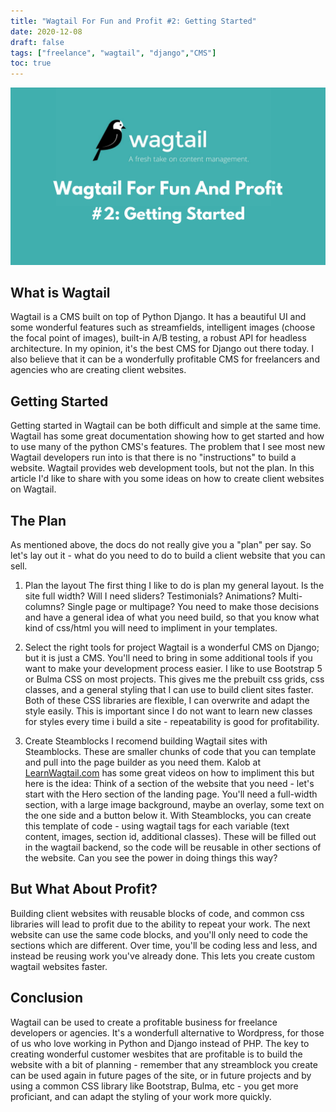 ```yaml
---
title: "Wagtail For Fun and Profit #2: Getting Started"
date: 2020-12-08
draft: false
tags: ["freelance", "wagtail", "django","CMS"]
toc: true
---
```

![Wagtail For Fun And Profit #2 - Getting Started](wagtail_ffap2.png)

## What is Wagtail

Wagtail is a CMS built on top of Python Django. It has a beautiful UI and some wonderful features such as streamfields, intelligent images (choose the focal point of images), built-in A/B testing, a robust API for headless architecture. In my opinion, it's the best CMS for Django out there today. I also believe that it can be a wonderfully profitable CMS for freelancers and agencies who are creating client websites.

## Getting Started

Getting started in Wagtail can be both difficult and simple at the same time. Wagtail has some great documentation showing how to get started and how to use many of the python CMS's features. The problem that I see most new Wagtail developers run into is that there is no "instructions" to build a website. Wagtail provides web development tools, but not the plan. In this article I'd like to share with you some ideas on how to create client websites on Wagtail.

## The Plan

As mentioned above, the docs do not really give you a "plan" per say. So let's lay out it - what do you need to do to build a client website that you can sell.

1) Plan the layout
The first thing I like to do is plan my general layout. Is the site full width? Will I need sliders? Testimonials? Animations? Multi-columns? Single page or multipage? You need to make those decisions and have a general idea of what you need build, so that you know what kind of css/html you will need to impliment in your templates.

2) Select the right tools for project
Wagtail is a wonderful CMS on Django; but it is just a CMS. You'll need to bring in some additional tools if you want to make your development process easier. I like to use Bootstrap 5 or Bulma CSS on most projects. This gives me the prebuilt css grids, css classes, and a general styling that I can use to build client sites faster. Both of these CSS libraries are flexible, I can overwrite and adapt the style easily. This is important since I do not want to learn new classes for styles every time i build a site - repeatability is good for profitability.

3) Create Steamblocks
I recomend building Wagtail sites with Steamblocks. These are smaller chunks of code that you can template and pull into the page builder as you need them. Kalob at [LearnWagtail.com](https://learnwagtail.com/) has some great videos on how to impliment this but here is the idea: Think of a section of the website that you need - let's start with the Hero section of the landing page. You'll need a full-width section, with a large image background, maybe an overlay, some text on the one side and a button below it. With Steamblocks, you can create this template of code - using wagtail tags for each variable (text content, images, section id, additional classes). These will be filled out in the wagtail backend, so the code will be reusable in other sections of the website. Can you see the power in doing things this way?

## But What About Profit?

Building client websites with reusable blocks of code, and common css libraries will lead to profit due to the ability to repeat your work. The next website can use the same code blocks, and you'll only need to code the sections which are different. Over time, you'll be coding less and less, and instead be reusing work you've already done. This lets you create custom wagtail websites faster.

## Conclusion

Wagtail can be used to create a profitable business for freelance developers or agencies. It's a wonderfull alternative to Wordpress, for those of us who love working in Python and Django instead of PHP. The key to creating wonderful customer wesbites that are profitable is to build the website with a bit of planning - remember that any streamblock you create can be used again in future pages of the site, or in future projects and by using a common CSS library like Bootstrap, Bulma, etc - you get more proficiant, and can adapt the styling of your work more quickly.